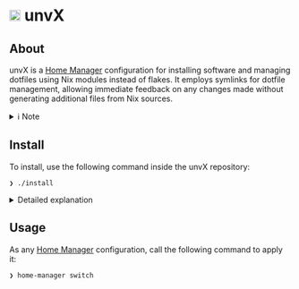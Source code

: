 # <img width="20" height="20" src="https://gitlab.com/uploads/-/system/project/avatar/64765455/pulsar.png?width=96" alt="Banner"> unvX


## About 
unvX is a [Home Manager](https://github.com/nix-community/home-manager) configuration for installing software and managing dotfiles using Nix modules instead of flakes. It employs symlinks for dotfile management, allowing immediate feedback on any changes made without generating additional files from Nix sources.

<details><summary>ℹ️ Note</summary>
Currently, it is only focused for macOS. Since [Homebrew](https://brew.sh) is better suited to install applications (e.g. Raycast) for that OS, unvX uses it in the background. Thus, you don't have to worry about managing two commands to update everything.
</details>

## Install
To install, use the following command inside the unvX repository:
```
❯ ./install
```
<details><summary>Detailed explanation</summary>
This command will install [Homebrew](https://brew.sh), [Nix](https://nixos.org) and [Home Manager](https://github.com/nix-community/home-manager) if they are not yet installed. It will also link your Home Manager configuration (i.e. the `host/macbook/home.nix` file) no matter where your repository is.
</details>

## Usage
As any [Home Manager](https://github.com/nix-community/home-manager) configuration, call the following command to apply it:
```
❯ home-manager switch
```